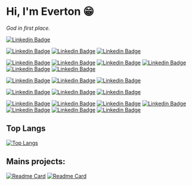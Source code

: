 <i class="devicon-ruby-plain-wordmark colored"></i>

# Hi, I'm Everton :grin:
*God in first place.*

[![Linkedin Badge](https://img.shields.io/badge/-EvertonLopes-blue?style=flat-square&logo=Linkedin&logoColor=white&link=https://www.linkedin.com/in/everton-lopes-costa)](https://www.linkedin.com/in/everton-lopes-costa)

[![Linkedin Badge](https://img.shields.io/badge/-BackEnd-purple?style=for-the-badge&logo=backend&logoColor=white&link=https://www.linkedin.com/in/everton-lopes-costa)](https://www.linkedin.com/in/everton-lopes-costa)
[![Linkedin Badge](https://img.shields.io/badge/-Ruby-blue?style=for-the-badge&logo=ruby&logoColor=white&link=https://www.linkedin.com/in/everton-lopes-costa)](https://www.linkedin.com/in/everton-lopes-costa)
[![Linkedin Badge](https://img.shields.io/badge/-Rails-blue?style=for-the-badge&logo=rubyonrails&logoColor=white&link=https://www.linkedin.com/in/everton-lopes-costa)](https://www.linkedin.com/in/everton-lopes-costa)

[![Linkedin Badge](https://img.shields.io/badge/-FronEnd-purple?style=for-the-badge&logo=backend&logoColor=white&link=https://www.linkedin.com/in/everton-lopes-costa)](https://www.linkedin.com/in/everton-lopes-costa)
[![Linkedin Badge](https://img.shields.io/badge/-HTML5-blue?style=for-the-badge&logo=html5&logoColor=white&link=https://www.linkedin.com/in/everton-lopes-costa)](https://www.linkedin.com/in/everton-lopes-costa)
[![Linkedin Badge](https://img.shields.io/badge/-CSS-blue?style=for-the-badge&logo=css3&logoColor=white&link=https://www.linkedin.com/in/everton-lopes-costa)](https://www.linkedin.com/in/everton-lopes-costa)
[![Linkedin Badge](https://img.shields.io/badge/-Javascript-blue?style=for-the-badge&logo=javascript&logoColor=white&link=https://www.linkedin.com/in/everton-lopes-costa)](https://www.linkedin.com/in/everton-lopes-costa)
[![Linkedin Badge](https://img.shields.io/badge/-Bootstrap-blue?style=for-the-badge&logo=bootstrap&logoColor=white&link=https://www.linkedin.com/in/everton-lopes-costa)](https://www.linkedin.com/in/everton-lopes-costa)
[![Linkedin Badge](https://img.shields.io/badge/-Tailwindcss-blue?style=for-the-badge&logo=tailwindcss&logoColor=white&link=https://www.linkedin.com/in/everton-lopes-costa)](https://www.linkedin.com/in/everton-lopes-costa)

[![Linkedin Badge](https://img.shields.io/badge/-Versionament-purple?style=for-the-badge&logo=backend&logoColor=white&link=https://www.linkedin.com/in/everton-lopes-costa)](https://www.linkedin.com/in/everton-lopes-costa)
[![Linkedin Badge](https://img.shields.io/badge/-Git-blue?style=for-the-badge&logo=git&logoColor=white&link=https://www.linkedin.com/in/everton-lopes-costa)](https://www.linkedin.com/in/everton-lopes-costa)
[![Linkedin Badge](https://img.shields.io/badge/-Github-blue?style=for-the-badge&logo=github&logoColor=white&link=https://www.linkedin.com/in/everton-lopes-costa)](https://www.linkedin.com/in/everton-lopes-costa)

[![Linkedin Badge](https://img.shields.io/badge/-Database-purple?style=for-the-badge&logo=backend&logoColor=white&link=https://www.linkedin.com/in/everton-lopes-costa)](https://www.linkedin.com/in/everton-lopes-costa)
[![Linkedin Badge](https://img.shields.io/badge/-PostgreSQL-blue?style=for-the-badge&logo=postgresql&logoColor=white&link=https://www.linkedin.com/in/everton-lopes-costa)](https://www.linkedin.com/in/everton-lopes-costa)
[![Linkedin Badge](https://img.shields.io/badge/-SQLServer-blue?style=for-the-badge&logo=microsoft&logoColor=white&link=https://www.linkedin.com/in/everton-lopes-costa)](https://www.linkedin.com/in/everton-lopes-costa)

[![Linkedin Badge](https://img.shields.io/badge/-Tools-purple?style=for-the-badge&logo=backend&logoColor=white&link=https://www.linkedin.com/in/everton-lopes-costa)](https://www.linkedin.com/in/everton-lopes-costa)
[![Linkedin Badge](https://img.shields.io/badge/-Figma-blue?style=for-the-badge&logo=figma&logoColor=white&link=https://www.linkedin.com/in/everton-lopes-costa)](https://www.linkedin.com/in/everton-lopes-costa)
[![Linkedin Badge](https://img.shields.io/badge/-Linux-blue?style=for-the-badge&logo=linux&logoColor=white&link=https://www.linkedin.com/in/everton-lopes-costa)](https://www.linkedin.com/in/everton-lopes-costa)
[![Linkedin Badge](https://img.shields.io/badge/-Neovim-blue?style=for-the-badge&logo=vim&logoColor=white&link=https://www.linkedin.com/in/everton-lopes-costa)](https://www.linkedin.com/in/everton-lopes-costa)
[![Linkedin Badge](https://img.shields.io/badge/-VSCode-blue?style=for-the-badge&logo=visualstudiocode&logoColor=white&link=https://www.linkedin.com/in/everton-lopes-costa)](https://www.linkedin.com/in/everton-lopes-costa)
[![Linkedin Badge](https://img.shields.io/badge/-Tmux-blue?style=for-the-badge&logo=tmux&logoColor=white&link=https://www.linkedin.com/in/everton-lopes-costa)](https://www.linkedin.com/in/everton-lopes-costa)
[![Linkedin Badge](https://img.shields.io/badge/-Docker-blue?style=for-the-badge&logo=docker&logoColor=white&link=https://www.linkedin.com/in/everton-lopes-costa)](https://www.linkedin.com/in/everton-lopes-costa)

## Top Langs
[![Top Langs](https://github-readme-stats.vercel.app/api/top-langs/?username=evertonlopesc&layout=compact)](https://github.com/evertonlopesc/github-readme-stats)
  

## Mains projects:
[![Readme Card](https://github-readme-stats.vercel.app/api/pin/?username=evertonlopesc&repo=Ruby-Roadmap)](https://github.com/evertonlopesc/Ruby-Roadmap)
[![Readme Card](https://github-readme-stats.vercel.app/api/pin/?username=evertonlopesc&repo=eTwitter)](https://github.com/evertonlopesc/eTwitter)

